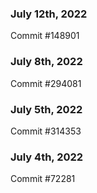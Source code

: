 ### July 12th, 2022

Commit #148901

### July 8th, 2022

Commit #294081

### July 5th, 2022

Commit #314353


### July 4th, 2022

Commit #72281
